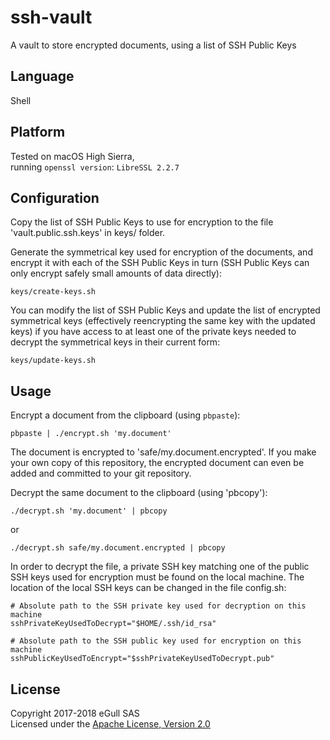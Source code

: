# ssh-vault
A vault to store encrypted documents, using a list of SSH Public Keys

## Language

Shell

## Platform

Tested on macOS High Sierra,  
running `openssl version`: `LibreSSL 2.2.7`

## Configuration

Copy the list of SSH Public Keys to use for encryption to the file
'vault.public.ssh.keys' in keys/ folder.

Generate the symmetrical key used for encryption of the documents,
and encrypt it with each of the SSH Public Keys in turn (SSH Public
Keys can only encrypt safely small amounts of data directly):

```
keys/create-keys.sh
```

You can modify the list of SSH Public Keys and update the list of encrypted
symmetrical keys (effectively reencrypting the same key with the updated keys)
if you have access to at least one of the private keys needed to decrypt the
symmetrical keys in their current form:

```
keys/update-keys.sh
```

## Usage

Encrypt a document from the clipboard (using `pbpaste`):

```
pbpaste | ./encrypt.sh 'my.document'
```

The document is encrypted to 'safe/my.document.encrypted'.
If you make your own copy of this repository, the encrypted document
can even be added and committed to your git repository.

Decrypt the same document to the clipboard (using 'pbcopy'):

```
./decrypt.sh 'my.document' | pbcopy
```

or

```
./decrypt.sh safe/my.document.encrypted | pbcopy
```

In order to decrypt the file, a private SSH key matching one of the
public SSH keys used for encryption must be found on the local machine.
The location of the local SSH keys can be changed in the file config.sh:

```
# Absolute path to the SSH private key used for decryption on this machine
sshPrivateKeyUsedToDecrypt="$HOME/.ssh/id_rsa"

# Absolute path to the SSH public key used for encryption on this machine
sshPublicKeyUsedToEncrypt="$sshPrivateKeyUsedToDecrypt.pub"
```

## License

Copyright 2017-2018 eGull SAS  
Licensed under the [Apache License, Version 2.0][APACHE2]

[APACHE2]: http://www.apache.org/licenses/LICENSE-2.0
